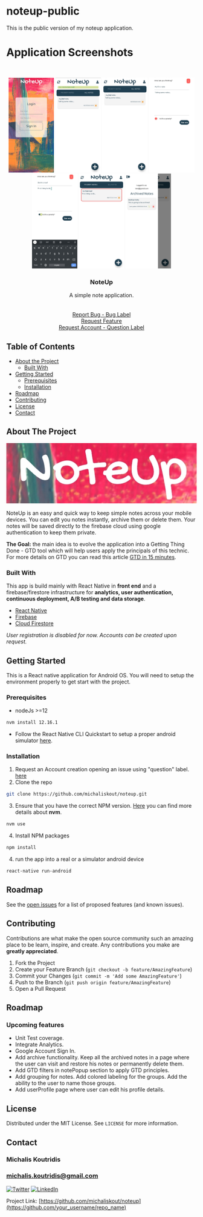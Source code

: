 # noteup-public

This is the public version of my noteup application.

<!--
*** Thanks for checking out this README Template. If you have a suggestion that would
*** make this better, please fork the repo and create a pull request or simply open
*** an issue with the tag "enhancement".
*** Thanks again! Now go create something AMAZING! :D
-->

<!-- PROJECT SHIELDS -->
<!--
*** I'm using markdown "reference style" links for readability.
*** Reference links are enclosed in brackets [ ] instead of parentheses ( ).
*** See the bottom of this document for the declaration of the reference variables
*** for contributors-url, forks-url, etc. This is an optional, concise syntax you may use.
*** https://www.markdownguide.org/basic-syntax/#reference-style-links
-->

<!-- PROJECT LOGO -->
<h1>Application Screenshots</h1>
<br />
<p align="center">
    <img src="src/assets/images/project_screenshots/login.jpg"" alt="Logo" width="120" height="250" />
    <img src="src/assets/images/project_screenshots/allnotes.jpg" alt="allnotes-tab" width="120" height="250" />
	 <img src="src/assets/images/project_screenshots/allnotes-2.jpg" alt="allnotes-tab-with-message" width="120" height="250" />
	  <img src="src/assets/images/project_screenshots/notepopup-1.jpg" alt="popup-note-normal" width="120" height="250" />
    <img src="src/assets/images/project_screenshots/notepopup-2.jpg" alt="popup-note-priority" width="120" height="250" />
      <img src="src/assets/images/project_screenshots/priority.jpg" alt="priority-tab" width="120" height="250" />
      <img src="src/assets/images/project_screenshots/sidemenu.jpg" alt="side-menu" width="120" height="250" />
  <h3 align="center">NoteUp</h3>

  <div style='list-style-type:none;' align="center">
    A simple note application.
    <br />
    <br />
    <br />
    <div>   
        <a href="https://github.com/michalisKout/noteup/issues">Report Bug - Bug Label</a></div>
    <div>
        <a href="https://github.com/michalisKout/noteup/issues">Request Feature</a>
    </div>
    <div>
        <a href="https://github.com/michalisKout/noteup/issues">Request Account - Question Label</a>
    </div>
 
  </div>
</p>

<!-- TABLE OF CONTENTS -->

## Table of Contents

- [About the Project](#about-the-project)
  - [Built With](#built-with)
- [Getting Started](#getting-started)
  - [Prerequisites](#prerequisites)
  - [Installation](#installation)
- [Roadmap](#roadmap)
- [Contributing](#contributing)
- [License](#license)
- [Contact](#contact)

<!-- ABOUT THE PROJECT -->

## About The Project

[![NoteUp][product-screenshot]](src/assets/images/project_screenshots/add_note.jpg)

NoteUp is an easy and quick way to keep simple notes across your mobile devices. You can edit you notes instantly, archive them or delete them. Your notes will be saved directly to the firebase cloud using google authentication to keep them private.

**The Goal:**
the main idea is to evolve the application into a Getting Thing Done - GTD tool which will help users apply the principals of this technic. For more details on GTD you can read this article [GTD in 15 minutes](https://hamberg.no/gtd/#what-is-gtd).

### Built With

This app is build mainly with React Native in **front end** and a firebase/firestore infrastructure for **analytics, user authentication, continuous deployment, A/B testing and data storage**.

- [React Native](https://reactnative.dev/)
- [Firebase](https://firebase.google.com/)
- [Cloud Firestore](https://firebase.google.com/docs/firestore/?gclid=CjwKCAjw4pT1BRBUEiwAm5QuR4xPaRun0Rw-l6r2wjMFz2EmeqkSoWD7oXwifSUH6qQ3OmxAfpjnLRoCNLwQAvD_BwE)

_User registration is disabled for now. Accounts can be created upon request._

<!-- GETTING STARTED -->

## Getting Started

This is a React native application for Android OS. You will need to setup the environment properly to get start with the project.

### Prerequisites

- nodeJs >=12

```sh
nvm install 12.16.1
```

- Follow the React Native CLI Quickstart to setup a proper android simulator [here](https://reactnative.dev/docs/environment-setup).

### Installation

1. Request an Account creation opening an issue using "question" label. [here](https://github.com/michalisKout/noteup/issues)
2. Clone the repo

```sh
git clone https://github.com/michaliskout/noteup.git
```

3. Ensure that you have the correct NPM version. [Here](http://nvm.sh/) you can find more details about **nvm**.

```sh
nvm use
```

4. Install NPM packages

```sh
npm install
```

4. run the app into a real or a simulator android device

```sh
react-native run-android
```

<!-- ROADMAP -->

## Roadmap

See the [open issues](https://github.com/michalisKout/noteup/issues) for a list of proposed features (and known issues).

<!-- CONTRIBUTING -->

## Contributing

Contributions are what make the open source community such an amazing place to be learn, inspire, and create. Any contributions you make are **greatly appreciated**.

1. Fork the Project
2. Create your Feature Branch (`git checkout -b feature/AmazingFeature`)
3. Commit your Changes (`git commit -m 'Add some AmazingFeature'`)
4. Push to the Branch (`git push origin feature/AmazingFeature`)
5. Open a Pull Request

## Roadmap

### Upcoming features

- Unit Test coverage.
- Integrate Analytics.
- Google Account Sign In.
- Add archive functionality. Keep all the archived notes in a page where the user can visit and restore his notes or permanently delete them.
- Add GTD filters in notePopup section to apply GTD principles.
- Add grouping for notes. Add colored labeling for the groups. Add the ability to the user to name those groups.
- Add userProfile page where user can edit his profile details.

<!-- LICENSE -->

## License

Distributed under the MIT License. See `LICENSE` for more information.

<!-- CONTACT -->

## Contact

### Michalis Koutridis

### michalis.koutridis@gmail.com

[![Twitter][twitter-shield]][twitter-url]
[![LinkedIn][linkedin-shield]][linkedin-url]

Project Link: [https://github.com/michaliskout/noteup](https://github.com/your_username/repo_name)

<!-- MARKDOWN LINKS & IMAGES -->
<!-- https://www.markdownguide.org/basic-syntax/#reference-style-links -->

[depencencies-shield]: https://img.shields.io/https://github.com/michalisKout/noteup?style=flat-square
[contributors-url]: https://github.com/michalisKout/noteup/graphs/contributors
[depencencies-url]: https://github.com/michalisKout/noteup/network/dependencies
[forks-shield]: https://img.shields.io/github/forks/michalisKout/noteup.svg?style=flat-square
[forks-url]: https://github.com/michalisKout/noteup/network/members
[stars-shield]: https://img.shields.io/github/stars/michalisKout/noteup.svg?style=flat-square
[stars-url]: https://github.com/michalisKout/noteup/stargazers
[issues-shield]: https://img.shields.io/github/issues/michalisKout/noteup.svg?style=flat-square
[issues-url]: https://github.com/michalisKout/noteup/issues
[license-shield]: https://img.shields.io/github/license/michalisKout/noteup.svg?style=flat-square
[license-url]: https://github.com/michalisKout/noteup/blob/master/LICENSE.txt
[linkedin-shield]: https://img.shields.io/badge/-LinkedIn-black.svg?style=flat-square&logo=linkedin&colorB=555
[linkedin-url]: https://www.linkedin.com/in/michalis-koutridis-340774124/
[product-screenshot]: src/assets/images/project_screenshots/logo.jpg
[twitter-shield]: https://img.shields.io/badge/-Twiter-black.svg?style=flat-square&logo=twitter&colorB=555
[twitter-url]: https://twitter.com/MKoutridis?s=09
